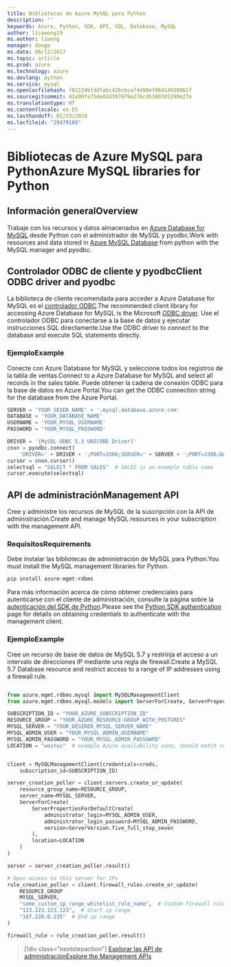 ```yaml
---
title: Bibliotecas de Azure MySQL para Python
description: ''
keywords: Azure, Python, SDK, API, SQL, Database, MySQL
author: lisawong19
ms.author: liwong
manager: douge
ms.date: 06/12/2017
ms.topic: article
ms.prod: azure
ms.technology: azure
ms.devlang: python
ms.service: mysql
ms.openlocfilehash: f03134bfddfabc426cbcaf4d98ef86d14038861f
ms.sourcegitcommit: 41e90fe75de03d397079a276cdb388305290e27e
ms.translationtype: HT
ms.contentlocale: es-ES
ms.lasthandoff: 02/23/2018
ms.locfileid: "29479188"
---
```

# <a name="azure-mysql-libraries-for-python"></a><span data-ttu-id="01596-103">Bibliotecas de Azure MySQL para Python</span><span class="sxs-lookup"><span data-stu-id="01596-103">Azure MySQL libraries for Python</span></span> 

## <a name="overview"></a><span data-ttu-id="01596-104">Información general</span><span class="sxs-lookup"><span data-stu-id="01596-104">Overview</span></span>

<span data-ttu-id="01596-105">Trabaje con los recursos y datos almacenados en [Azure Database for MySQL](/azure/mysql/overview) desde Python con el administrador de MySQL y pyodbc.</span><span class="sxs-lookup"><span data-stu-id="01596-105">Work with resources and data stored in [Azure MySQL Database](/azure/mysql/overview) from python with the MySQL manager and pyodbc.</span></span>

## <a name="client-odbc-driver-and-pyodbc"></a><span data-ttu-id="01596-106">Controlador ODBC de cliente y pyodbc</span><span class="sxs-lookup"><span data-stu-id="01596-106">Client ODBC driver and pyodbc</span></span>

<span data-ttu-id="01596-107">La biblioteca de cliente recomendada para acceder a Azure Database for MySQL es el [controlador ODBC](/azure/sql-database/sql-database-connect-query-python#install-the-python-and-database-communication-libraries).</span><span class="sxs-lookup"><span data-stu-id="01596-107">The recommended client library for accessing Azure Database for MySQL is the Microsoft [ODBC driver](/azure/sql-database/sql-database-connect-query-python#install-the-python-and-database-communication-libraries).</span></span> <span data-ttu-id="01596-108">Use el controlador ODBC para conectarse a la base de datos y ejecutar instrucciones SQL directamente.</span><span class="sxs-lookup"><span data-stu-id="01596-108">Use the ODBC driver to connect to the database and execute SQL statements directly.</span></span>

### <a name="example"></a><span data-ttu-id="01596-109">Ejemplo</span><span class="sxs-lookup"><span data-stu-id="01596-109">Example</span></span>

<span data-ttu-id="01596-110">Conecte con Azure Database for MySQL y seleccione todos los registros de la tabla de ventas.</span><span class="sxs-lookup"><span data-stu-id="01596-110">Connect to a Azure Database for MySQL and select all records in the sales table.</span></span> <span data-ttu-id="01596-111">Puede obtener la cadena de conexión ODBC para la base de datos en Azure Portal.</span><span class="sxs-lookup"><span data-stu-id="01596-111">You can get the ODBC connection string for the database from the Azure Portal.</span></span>

```python
SERVER = 'YOUR_SEVER_NAME' + '.mysql.database.azure.com'
DATABASE = 'YOUR_DATABASE_NAME'
USERNAME = 'YOUR_MYSQL_USERNAME'
PASSWORD = 'YOUR_MYSQL_PASSWORD'

DRIVER = '{MySQL ODBC 5.3 UNICODE Driver}'
cnxn = pyodbc.connect(
    'DRIVER=' + DRIVER + ';PORT=3306;SERVER=' + SERVER + ';PORT=3306;DATABASE=' + DATABASE + ';UID=' + USERNAME + ';PWD=' + PASSWORD)
cursor = cnxn.cursor()
selectsql = "SELECT * FROM SALES"  # SALES is an example table name
cursor.execute(selectsql)
```

## <a name="management-api"></a><span data-ttu-id="01596-112">API de administración</span><span class="sxs-lookup"><span data-stu-id="01596-112">Management API</span></span>

<span data-ttu-id="01596-113">Cree y administre los recursos de MySQL de la suscripción con la API de administración.</span><span class="sxs-lookup"><span data-stu-id="01596-113">Create and manage MySQL resources in your subscription with the management API.</span></span>

### <a name="requirements"></a><span data-ttu-id="01596-114">Requisitos</span><span class="sxs-lookup"><span data-stu-id="01596-114">Requirements</span></span>
<span data-ttu-id="01596-115">Debe instalar las bibliotecas de administración de MySQL para Python.</span><span class="sxs-lookup"><span data-stu-id="01596-115">You must install the MySQL management libraries for Python.</span></span>
```bash
pip install azure-mgmt-rdbms
```

<span data-ttu-id="01596-116">Para más información acerca de cómo obtener credenciales para autenticarse con el cliente de administración, consulte la página sobre la [autenticación del SDK de Python](https://docs.microsoft.com/python/azure/python-sdk-azure-authenticate).</span><span class="sxs-lookup"><span data-stu-id="01596-116">Please see the [Python SDK authentication](https://docs.microsoft.com/python/azure/python-sdk-azure-authenticate) page for details on obtaining credentials to authenticate with the management client.</span></span>

### <a name="example"></a><span data-ttu-id="01596-117">Ejemplo</span><span class="sxs-lookup"><span data-stu-id="01596-117">Example</span></span>

<span data-ttu-id="01596-118">Cree un recurso de base de datos de MySQL 5.7 y restrinja el acceso a un intervalo de direcciones IP mediante una regla de firewall.</span><span class="sxs-lookup"><span data-stu-id="01596-118">Create a MySQL 5.7 Database resource and restrict access to a range of IP addresses using a firewall rule.</span></span>

```python

from azure.mgmt.rdbms.mysql import MySQLManagementClient
from azure.mgmt.rdbms.mysql.models import ServerForCreate, ServerPropertiesForDefaultCreate, ServerVersion

SUBSCRIPTION_ID = "YOUR_AZURE_SUBSCRIPTION_ID"
RESOURCE_GROUP = "YOUR_AZURE_RESOURCE-GROUP_WITH_POSTGRES"
MYSQL_SERVER = "YOUR_DESIRED_MYSQL_SERVER_NAME"
MYSQL_ADMIN_USER = "YOUR_MYSQL_ADMIN_USERNAME"
MYSQL_ADMIN_PASSWORD = "YOUR_MYSQL_ADMIN_PASSOWRD"
LOCATION = "westus"  # example Azure availability zone, should match resource group


client = MySQLManagementClient(credentials=creds,
    subscription_id=SUBSCRIPTION_ID)

server_creation_poller = client.servers.create_or_update(
    resource_group_name=RESOURCE_GROUP,
    server_name=MYSQL_SERVER,
    ServerForCreate(
        ServerPropertiesForDefaultCreate(
            administrator_login=MYSQL_ADMIN_USER,
            administrator_login_password=MYSQL_ADMIN_PASSWORD,
            version=ServerVersion.five_full_stop_seven
        ),
        location=LOCATION
    )
)

server = server_creation_poller.result()

# Open access to this server for IPs
rule_creation_poller = client.firewall_rules.create_or_update(
    RESOURCE_GROUP
    MYSQL_SERVER,
    "some_custom_ip_range_whitelist_rule_name",  # Custom firewall rule name
    "123.123.123.123",  # Start ip range
    "167.220.0.235"  # End ip range
)

firewall_rule = rule_creation_poller.result()
```

> [!div class="nextstepaction"]
> [<span data-ttu-id="01596-119">Explorar las API de administración</span><span class="sxs-lookup"><span data-stu-id="01596-119">Explore the Management APIs</span></span>](/python/api/overview/azure/mysql/management)